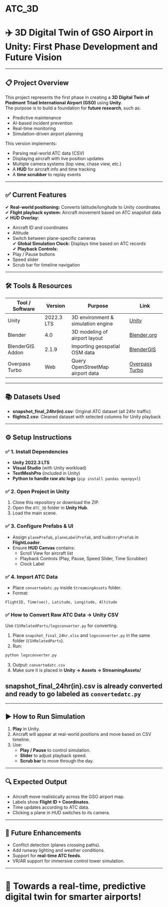
# ATC_3D
# ✈️ 3D Digital Twin of GSO Airport in Unity: First Phase Development and Future Vision

---

## 📋 Project Overview

This project represents the first phase in creating a **3D Digital Twin of Piedmont Triad International Airport (GSO)** using **Unity**.  
The purpose is to build a foundation for **future research**, such as:
- Predictive maintenance
- AI-based incident prevention
- Real-time monitoring
- Simulation-driven airport planning

This version implements:
- Parsing real-world ATC data (CSV)
- Displaying aircraft with live position updates
- Multiple camera systems (top view, chase view, etc.)
- A **HUD** for aircraft info and time tracking
- A **time scrubber** to replay events

---

## ✅ Current Features

✔ **Real-world positioning:** Converts latitude/longitude to Unity coordinates  
✔ **Flight playback system:** Aircraft movement based on ATC snapshot data  
✔ **HUD Overlay:**  
   - Aircraft ID and coordinates  
   - Altitude  
   - Switch between plane-specific cameras  
✔ **Global Simulation Clock:** Displays time based on ATC records  
✔ **Playback Controls:**  
   - Play / Pause buttons  
   - Speed slider  
   - Scrub bar for timeline navigation  

---

## 🛠 Tools & Resources

| Tool / Software      | Version       | Purpose                                   | Link |
|----------------------|-------------|------------------------------------------|------|
| Unity               | 2022.3 LTS  | 3D environment & simulation engine      | [Unity](https://unity.com/) |
| Blender             | 4.0         | 3D modeling of airport layout           | [Blender.org](https://www.blender.org/) |
| BlenderGIS Addon    | 2.1.9       | Importing geospatial OSM data           | [BlenderGIS](https://github.com/domlysz/BlenderGIS) |
| Overpass Turbo      | Web         | Query OpenStreetMap airport data        | [Overpass Turbo](https://overpass-turbo.eu/) |

---

## 📚 Datasets Used

- **snapshot_final_24hr(in).csv**: Original ATC dataset (all 24hr traffic)  
- **flights2.csv**: Cleaned dataset with selected columns for Unity playback  

---

## ⚙️ Setup Instructions

### ✅ 1. Install Dependencies
- **Unity 2022.3 LTS**
- **Visual Studio** (with Unity workload)
- **TextMeshPro** (included in Unity)
- **Python to handle raw atc logs** (`pip install pandas openpyxl`)

### ✅ 2. Open Project in Unity
1. Clone this repository or download the ZIP.
2. Open the `ATC_3D` folder in **Unity Hub**.
3. Load the main scene.

### ✅ 3. Configure Prefabs & UI
- Assign `planePrefab`, `planeLabelPrefab`, and `hudEntryPrefab` in **FlightLoader**.
- Ensure **HUD Canvas** contains:
  - Scroll View for aircraft list
  - Playback Controls (Play, Pause, Speed Slider, Time Scrubber)
  - Clock Label

### ✅ 4. Import ATC Data
- Place `convertedatc.py` inside `StreamingAssets` folder.
- Format:
```
FlightID, Time(sec), Latitude, Longitude, Altitude
```
### ✅ How to Convert Raw ATC Data → Unity CSV
Use `CSVRelatedParts/logsconverter.py` for converting.

1. Place `snapshot_final_24hr.xlsx` and `logsconverter.py` in the same folder (`CSVRelatedParts`).
2. Run:
```bash
python logsconverter.py
```
3. Output: `convertedatc.csv`
4. Make sure it is placed in **Unity → Assets → StreamingAssets/**

snapshot_final_24hr(in).csv is already converted and ready to go labeled as `convertedatc.py`
---
---

## ▶ How to Run Simulation
1. **Play** in Unity.
2. Aircraft will appear at real-world positions and move based on CSV timeline.
3. Use:
   - **Play / Pause** to control simulation.
   - **Slider** to adjust playback speed.
   - **Scrub bar** to move through the day.

---

## 🔍 Expected Output
- Aircraft move realistically across the GSO airport map.
- Labels show **Flight ID + Coordinates**.
- Time updates according to ATC data.
- Clicking a plane in HUD switches to its camera.

---

## 🔮 Future Enhancements
- Conflict detection (planes crossing paths).
- Add runway lighting and weather conditions.
- Support for **real-time ATC feeds**.
- VR/AR support for immersive control tower simulation.

---

# 🚀 Towards a real-time, predictive digital twin for smarter airports!
